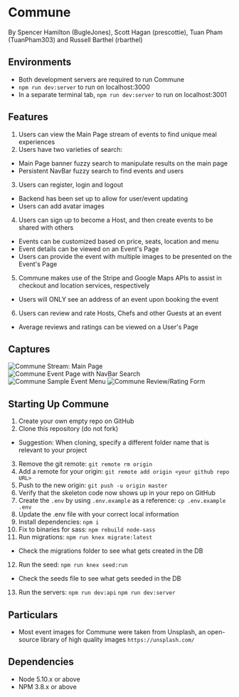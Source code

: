 # Commune

By Spencer Hamilton (BugleJones), Scott Hagan (prescottie), Tuan Pham (TuanPham303) and Russell Barthel (rbarthel)

## Environments

- Both development servers are required to run Commune
- `npm run dev:server` to run on localhost:3000
- In a separate terminal tab, `npm run dev:server` to run on localhost:3001

## Features

1. Users can view the Main Page stream of events to find unique meal experiences
2. Users have two varieties of search:
  - Main Page banner fuzzy search to manipulate results on the main page
  - Persistent NavBar fuzzy search to find events and users
3. Users can register, login and logout
  - Backend has been set up to allow for user/event updating
  - Users can add avatar images
4. Users can sign up to become a Host, and then create events to be shared with others
  - Events can be customized based on price, seats, location and menu
  - Event details can be viewed on an Event's Page
  - Users can provide the event with multiple images to be presented on the Event's Page
5. Commune makes use of the Stripe and Google Maps APIs to assist in checkout and location services, respectively
  - Users will ONLY see an address of an event upon booking the event
6. Users can review and rate Hosts, Chefs and other Guests at an event
  - Average reviews and ratings can be viewed on a User's Page

## Captures

![Commune Stream: Main Page]()
![Commune Event Page with NavBar Search]()
![Commune Sample Event Menu]()
![Commune Review/Rating Form]()

## Starting Up Commune

1. Create your own empty repo on GitHub
2. Clone this repository (do not fork)
  - Suggestion: When cloning, specify a different folder name that is relevant to your project
3. Remove the git remote: `git remote rm origin`
4. Add a remote for your origin: `git remote add origin <your github repo URL>`
5. Push to the new origin: `git push -u origin master`
6. Verify that the skeleton code now shows up in your repo on GitHub
7. Create the `.env` by using `.env.example` as a reference: `cp .env.example .env`
8. Update the .env file with your correct local information
9. Install dependencies: `npm i`
10. Fix to binaries for sass: `npm rebuild node-sass`
11. Run migrations: `npm run knex migrate:latest`
  - Check the migrations folder to see what gets created in the DB
12. Run the seed: `npm run knex seed:run`
  - Check the seeds file to see what gets seeded in the DB
13. Run the servers: `npm run dev:api` `npm run dev:server`

## Particulars

- Most event images for Commune were taken from Unsplash, an open-source library of high quality images `https://unsplash.com/`

## Dependencies

- Node 5.10.x or above
- NPM 3.8.x or above
